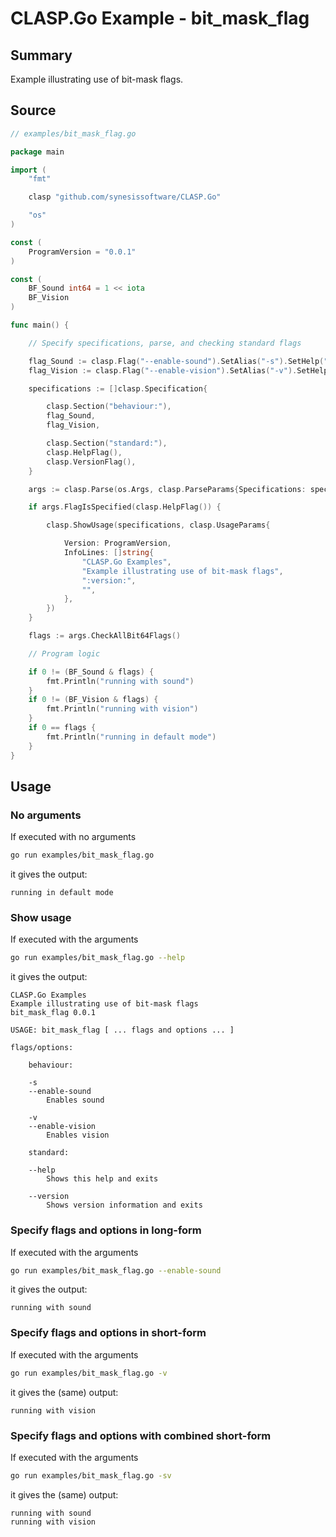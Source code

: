 # CLASP.Go Example - **bit_mask_flag**

## Summary

Example illustrating use of bit-mask flags.

## Source

```Go
// examples/bit_mask_flag.go

package main

import (
	"fmt"

	clasp "github.com/synesissoftware/CLASP.Go"

	"os"
)

const (
	ProgramVersion = "0.0.1"
)

const (
	BF_Sound int64 = 1 << iota
	BF_Vision
)

func main() {

	// Specify specifications, parse, and checking standard flags

	flag_Sound := clasp.Flag("--enable-sound").SetAlias("-s").SetHelp("Enables sound").SetBitmask64(BF_Sound, nil)
	flag_Vision := clasp.Flag("--enable-vision").SetAlias("-v").SetHelp("Enables vision").SetBitmask64(BF_Vision, nil)

	specifications := []clasp.Specification{

		clasp.Section("behaviour:"),
		flag_Sound,
		flag_Vision,

		clasp.Section("standard:"),
		clasp.HelpFlag(),
		clasp.VersionFlag(),
	}

	args := clasp.Parse(os.Args, clasp.ParseParams{Specifications: specifications})

	if args.FlagIsSpecified(clasp.HelpFlag()) {

		clasp.ShowUsage(specifications, clasp.UsageParams{

			Version: ProgramVersion,
			InfoLines: []string{
				"CLASP.Go Examples",
				"Example illustrating use of bit-mask flags",
				":version:",
				"",
			},
		})
	}

	flags := args.CheckAllBit64Flags()

	// Program logic

	if 0 != (BF_Sound & flags) {
		fmt.Println("running with sound")
	}
	if 0 != (BF_Vision & flags) {
		fmt.Println("running with vision")
	}
	if 0 == flags {
		fmt.Println("running in default mode")
	}
}
```

## Usage

### No arguments

If executed with no arguments

```bash
go run examples/bit_mask_flag.go
```

it gives the output:

```
running in default mode
```

### Show usage

If executed with the arguments

```bash
go run examples/bit_mask_flag.go --help
```

it gives the output:

```
CLASP.Go Examples
Example illustrating use of bit-mask flags
bit_mask_flag 0.0.1

USAGE: bit_mask_flag [ ... flags and options ... ]

flags/options:

	behaviour:

	-s
	--enable-sound
		Enables sound

	-v
	--enable-vision
		Enables vision

	standard:

	--help
		Shows this help and exits

	--version
		Shows version information and exits
```

### Specify flags and options in long-form

If executed with the arguments

```bash
go run examples/bit_mask_flag.go --enable-sound
```

it gives the output:

```
running with sound
```

### Specify flags and options in short-form

If executed with the arguments

```bash
go run examples/bit_mask_flag.go -v
```

it gives the (same) output:

```
running with vision
```

### Specify flags and options with combined short-form

If executed with the arguments

```bash
go run examples/bit_mask_flag.go -sv
```

it gives the (same) output:

```
running with sound
running with vision
```


<!-- ########################### end of file ########################### -->

